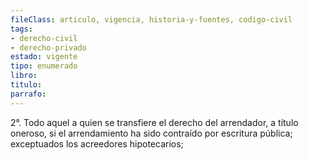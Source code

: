 ```yaml
---
fileClass: articulo, vigencia, historia-y-fuentes, codigo-civil
tags:
- derecho-civil
- derecho-privado
estado: vigente
tipo: enumerado
libro:
titulo:
parrafo:
---
```

2°. Todo aquel a quien se transfiere el derecho del arrendador, a título oneroso, si el arrendamiento ha sido contraído por escritura pública; exceptuados los acreedores hipotecarios;